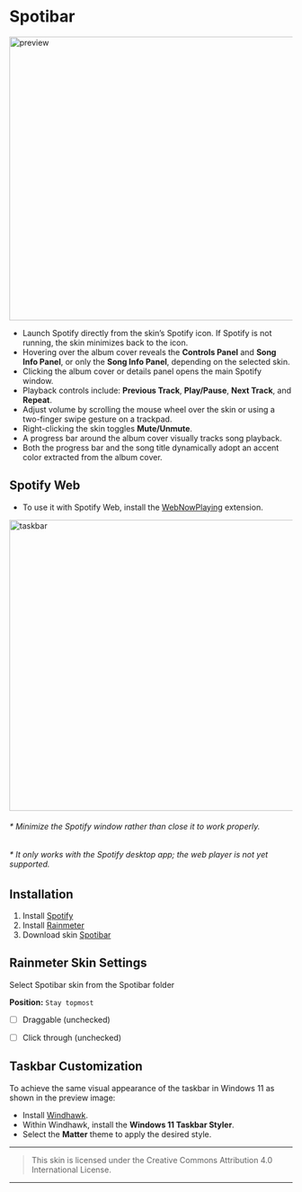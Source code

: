 


# Spotibar

<img width="705" height="505" alt="preview" src="https://github.com/user-attachments/assets/0f4f5af2-cfbf-4ccd-ac58-d87201d0701c" />

* Launch Spotify directly from the skin’s Spotify icon. If Spotify is not running, the skin minimizes back to the icon.
* Hovering over the album cover reveals the **Controls Panel** and **Song Info Panel**, or only the **Song Info Panel**, depending on the selected skin.
* Clicking the album cover or details panel opens the main Spotify window.
* Playback controls include: **Previous Track**, **Play/Pause**, **Next Track**, and **Repeat**.
* Adjust volume by scrolling the mouse wheel over the skin or using a two-finger swipe gesture on a trackpad.
* Right-clicking the skin toggles **Mute/Unmute**.
* A progress bar around the album cover visually tracks song playback.
* Both the progress bar and the song title dynamically adopt an accent color extracted from the album cover.

## Spotify Web
* To use it with Spotify Web, install the [WebNowPlaying](https://chromewebstore.google.com/detail/webnowplaying/jfakgfcdgpghbbefmdfjkbdlibjgnbli) extension.


<img width="883" height="518" alt="taskbar" src="https://github.com/user-attachments/assets/9a5eab1d-03ab-4243-a415-09dd08f3e797" />

###### * Minimize the Spotify window rather than close it to work properly.
###### * It only works with the Spotify desktop app; the web player is not yet supported.

## Installation

1. Install [Spotify](https://www.spotify.com/download/windows)
2. Install [Rainmeter](https://rainmeter.net)
3. Download skin [Spotibar](https://github.com/ZoraizLajwer/spotibar/releases)

## Rainmeter Skin Settings

Select Spotibar skin from the Spotibar folder

**Position:** `Stay topmost`
* [ ] Draggable (unchecked) 
* [ ] Click through (unchecked)


## Taskbar Customization
To achieve the same visual appearance of the taskbar in Windows 11 as shown in the preview image:
* Install [Windhawk](https://windhawk.net/download?version=1.1).
* Within Windhawk, install the **Windows 11 Taskbar Styler**.
* Select the **Matter** theme to apply the desired style.

---
> This skin is licensed under the Creative Commons Attribution 4.0 International License.  
---

